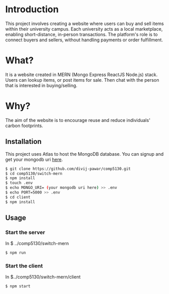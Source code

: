 # Introduction
This project involves creating a website where users can buy and sell items within their university campus. Each university acts as a local marketplace, enabling short-distance, in-person transactions. The platform's role is to connect buyers and sellers, without handling payments or order fulfillment.
# What?
It is a website created in MERN (Mongo Express ReactJS Node.js) stack. Users can lookup items, or post items for sale. Then chat with the person that is interested in buying/selling.
# Why?
The aim of the website is to encourage reuse and reduce individuals' carbon footprints.
## Installation
This project uses Atlas to host the MongoDB database. You can signup and get your mongodb uri <a href="https://www.mongodb.com/atlas">here</a>.

```bash
$ git clone https://github.com/divij-pawar/comp5130.git
$ cd comp5130/switch-mern
$ npm install 
$ touch .env
$ echo MONGO_URI= (your mongodb uri here) >> .env
$ echo PORT=5000 >> .env
$ cd client
$ npm install
```

## Usage
### Start the server
In $ ../comp5130/switch-mern
 ```bash
$ npm run
 ```
 ### Start the client
In $../comp5130/switch-mern/client
```bash
$ npm start
```